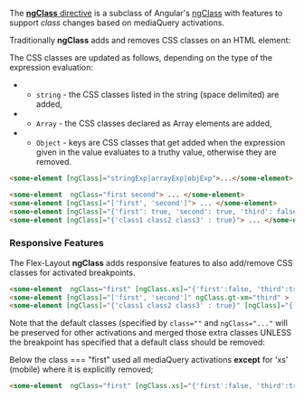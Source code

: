 The [**ngClass** directive](https://github.com/angular/flex-layout/blob/master/src/lib/flexbox/api/class.ts) is a subclass of Angular's [ngClass](https://github.com/angular/angular/blob/master/modules/@angular/common/src/directives/ng_class.ts#L43) with features to support *class* changes based on mediaQuery activations. 

Traditionally **ngClass** adds and removes CSS classes on an HTML element:

The CSS classes are updated as follows, depending on the type of the expression evaluation:
 * - `string` - the CSS classes listed in the string (space delimited) are added,
 * - `Array` - the CSS classes declared as Array elements are added,
 * - `Object` - keys are CSS classes that get added when the expression given in the value evaluates to a truthy value, otherwise they are removed.

```html
<some-element [ngClass]="stringExp|arrayExp|objExp">...</some-element>

<some-element  ngClass="first second"> ... </some-element>
<some-element [ngClass]="['first', 'second']"> ... </some-element>
<some-element [ngClass]="{'first': true, 'second': true, 'third': false}"> ... </some-element>
<some-element [ngClass]="{'class1 class2 class3' : true}"> ... </some-element>
```

### Responsive Features

The Flex-Layout **ngClass** adds responsive features to also add/remove CSS classes for activated breakpoints.


```html
<some-element  ngClass="first" [ngClass.xs]="{'first':false, 'third':true}"> ... </some-element>
<some-element [ngClass]="['first', 'second']" ngClass.gt-xm="third" > ... </some-element>
<some-element [ngClass]="{'class1 class2 class3' : true}" [ngClass]="{'class1' : false, 'class4 class5':true}"> ... </some-element>
```

Note that the default classes (specified by `class=""` and `ngClass="..."` will be preserved for other activations and merged those extra classes UNLESS the breakpoint has specified that a default class should be removed:

Below the class === "first" used all mediaQuery activations **except** for 'xs' (mobile) where it is explicitly removed;

```html
<some-element  ngClass="first" [ngClass.xs]="{'first':false, 'third':true}"> ... </some-element>
```

